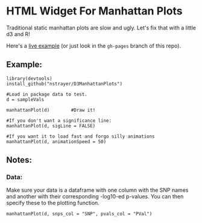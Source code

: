 # HTML Widget For Manhattan Plots

Traditional static manhattan plots are slow and ugly. Let's fix that with a little d3 and R!

Here's a [live example](http://nickstrayer.me/D3ManhattanPlots) (or just look in the `gh-pages` branch of this repo).  

## Example: 
 

```{r}
library(devtools)
install_github("nstrayer/D3ManhattanPlots")

#Load in package data to test. 
d = sampleVals

manhattanPlot(d)        #Draw it!

#If you don't want a significance line: 
manhattanPlot(d, sigLine = FALSE)

#If you want it to load fast and forgo silly animations
manhattanPlot(d, animationSpeed = 50)
```

## Notes: 

### Data: 

Make sure your data is a dataframe with one column with the SNP names and another with their corresponding -log10-ed p-values. You can then specify these to the plotting function. 

```{r}
manhattanPlot(d, snps_col = "SNP", pvals_col = "PVal")
```

